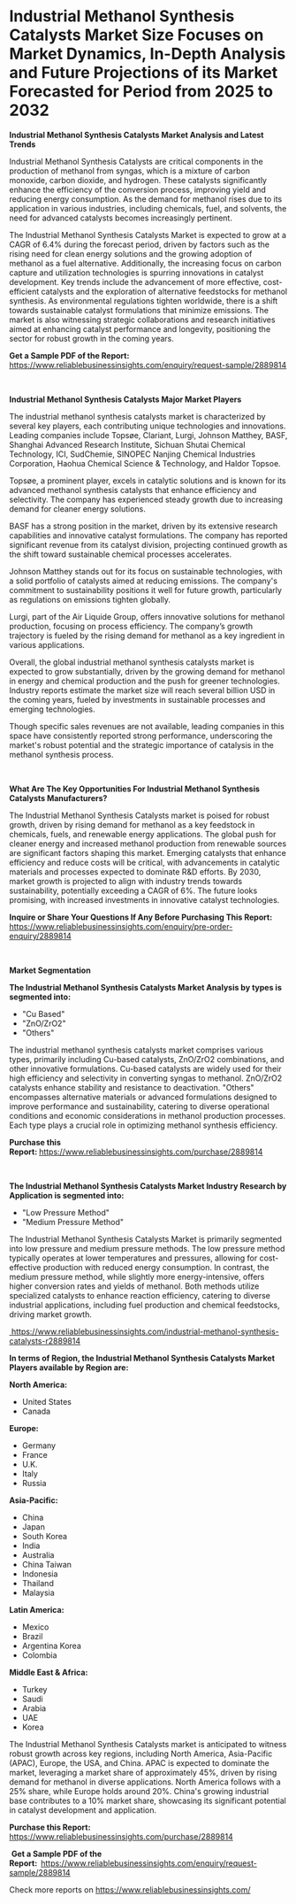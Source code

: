 <p><h1>Industrial Methanol Synthesis Catalysts Market Size Focuses on Market Dynamics, In-Depth Analysis and Future Projections of its Market Forecasted for Period from 2025 to 2032</h1></p><p><strong>Industrial Methanol Synthesis Catalysts Market Analysis and Latest Trends</strong></p>
<p><p>Industrial Methanol Synthesis Catalysts are critical components in the production of methanol from syngas, which is a mixture of carbon monoxide, carbon dioxide, and hydrogen. These catalysts significantly enhance the efficiency of the conversion process, improving yield and reducing energy consumption. As the demand for methanol rises due to its application in various industries, including chemicals, fuel, and solvents, the need for advanced catalysts becomes increasingly pertinent.</p><p>The Industrial Methanol Synthesis Catalysts Market is expected to grow at a CAGR of 6.4% during the forecast period, driven by factors such as the rising need for clean energy solutions and the growing adoption of methanol as a fuel alternative. Additionally, the increasing focus on carbon capture and utilization technologies is spurring innovations in catalyst development. Key trends include the advancement of more effective, cost-efficient catalysts and the exploration of alternative feedstocks for methanol synthesis. As environmental regulations tighten worldwide, there is a shift towards sustainable catalyst formulations that minimize emissions. The market is also witnessing strategic collaborations and research initiatives aimed at enhancing catalyst performance and longevity, positioning the sector for robust growth in the coming years.</p></p>
<p><strong>Get a Sample PDF of the Report:&nbsp;</strong> <a href="https://www.reliablebusinessinsights.com/enquiry/request-sample/2889814?utm_campaign=2774&utm_medium=2&utm_source=Github&utm_content=ia&utm_term=14032025&utm_id=industrial-methanol-synthesis-catalysts">https://www.reliablebusinessinsights.com/enquiry/request-sample/2889814</a></p>
<p>&nbsp;</p>
<p><strong>Industrial Methanol Synthesis Catalysts Major Market Players</strong></p>
<p><p>The industrial methanol synthesis catalysts market is characterized by several key players, each contributing unique technologies and innovations. Leading companies include Topsøe, Clariant, Lurgi, Johnson Matthey, BASF, Shanghai Advanced Research Institute, Sichuan Shutai Chemical Technology, ICI, SudChemie, SINOPEC Nanjing Chemical Industries Corporation, Haohua Chemical Science & Technology, and Haldor Topsoe. </p><p>Topsøe, a prominent player, excels in catalytic solutions and is known for its advanced methanol synthesis catalysts that enhance efficiency and selectivity. The company has experienced steady growth due to increasing demand for cleaner energy solutions. </p><p>BASF has a strong position in the market, driven by its extensive research capabilities and innovative catalyst formulations. The company has reported significant revenue from its catalyst division, projecting continued growth as the shift toward sustainable chemical processes accelerates.</p><p>Johnson Matthey stands out for its focus on sustainable technologies, with a solid portfolio of catalysts aimed at reducing emissions. The company's commitment to sustainability positions it well for future growth, particularly as regulations on emissions tighten globally.</p><p>Lurgi, part of the Air Liquide Group, offers innovative solutions for methanol production, focusing on process efficiency. The company’s growth trajectory is fueled by the rising demand for methanol as a key ingredient in various applications.</p><p>Overall, the global industrial methanol synthesis catalysts market is expected to grow substantially, driven by the growing demand for methanol in energy and chemical production and the push for greener technologies. Industry reports estimate the market size will reach several billion USD in the coming years, fueled by investments in sustainable processes and emerging technologies. </p><p>Though specific sales revenues are not available, leading companies in this space have consistently reported strong performance, underscoring the market's robust potential and the strategic importance of catalysis in the methanol synthesis process.</p></p>
<p>&nbsp;</p>
<p><strong>What Are The Key Opportunities For Industrial Methanol Synthesis Catalysts Manufacturers?</strong></p>
<p><p>The Industrial Methanol Synthesis Catalysts market is poised for robust growth, driven by rising demand for methanol as a key feedstock in chemicals, fuels, and renewable energy applications. The global push for cleaner energy and increased methanol production from renewable sources are significant factors shaping this market. Emerging catalysts that enhance efficiency and reduce costs will be critical, with advancements in catalytic materials and processes expected to dominate R&D efforts. By 2030, market growth is projected to align with industry trends towards sustainability, potentially exceeding a CAGR of 6%. The future looks promising, with increased investments in innovative catalyst technologies.</p></p>
<p><strong>Inquire or Share Your Questions If Any Before Purchasing This Report:</strong> <a href="https://www.reliablebusinessinsights.com/enquiry/pre-order-enquiry/2889814?utm_campaign=2774&utm_medium=2&utm_source=Github&utm_content=ia&utm_term=14032025&utm_id=industrial-methanol-synthesis-catalysts">https://www.reliablebusinessinsights.com/enquiry/pre-order-enquiry/2889814</a></p>
<p>&nbsp;</p>
<p><strong>Market Segmentation</strong></p>
<p><strong>The Industrial Methanol Synthesis Catalysts Market Analysis by types is segmented into:</strong></p>
<p><ul><li>"Cu Based"</li><li>"ZnO/ZrO2"</li><li>"Others"</li></ul></p>
<p><p>The industrial methanol synthesis catalysts market comprises various types, primarily including Cu-based catalysts, ZnO/ZrO2 combinations, and other innovative formulations. Cu-based catalysts are widely used for their high efficiency and selectivity in converting syngas to methanol. ZnO/ZrO2 catalysts enhance stability and resistance to deactivation. "Others" encompasses alternative materials or advanced formulations designed to improve performance and sustainability, catering to diverse operational conditions and economic considerations in methanol production processes. Each type plays a crucial role in optimizing methanol synthesis efficiency.</p></p>
<p><strong>Purchase this Report:&nbsp;</strong><a href="https://www.reliablebusinessinsights.com/purchase/2889814?utm_campaign=2774&utm_medium=2&utm_source=Github&utm_content=ia&utm_term=14032025&utm_id=industrial-methanol-synthesis-catalysts">https://www.reliablebusinessinsights.com/purchase/2889814</a></p>
<p>&nbsp;</p>
<p><strong>The Industrial Methanol Synthesis Catalysts Market Industry Research by Application is segmented into:</strong></p>
<p><ul><li>"Low Pressure Method"</li><li>"Medium Pressure Method"</li></ul></p>
<p><p>The Industrial Methanol Synthesis Catalysts Market is primarily segmented into low pressure and medium pressure methods. The low pressure method typically operates at lower temperatures and pressures, allowing for cost-effective production with reduced energy consumption. In contrast, the medium pressure method, while slightly more energy-intensive, offers higher conversion rates and yields of methanol. Both methods utilize specialized catalysts to enhance reaction efficiency, catering to diverse industrial applications, including fuel production and chemical feedstocks, driving market growth.</p></p>
<p><a href="https://www.reliablebusinessinsights.com/industrial-methanol-synthesis-catalysts-r2889814?utm_campaign=2774&utm_medium=2&utm_source=Github&utm_content=ia&utm_term=14032025&utm_id=industrial-methanol-synthesis-catalysts">&nbsp;https://www.reliablebusinessinsights.com/industrial-methanol-synthesis-catalysts-r2889814</a></p>
<p><strong>In terms of Region, the Industrial Methanol Synthesis Catalysts Market Players available by Region are:</strong></p>
<p>
    <p> <strong> North America: </strong>
        <ul>
            <li>United States</li>
            <li>Canada</li>
        </ul>
        </p> 
    <p> <strong> Europe: </strong>
        <ul>
            <li>Germany</li>
            <li>France</li>
            <li>U.K.</li>
            <li>Italy</li>
            <li>Russia</li>
        </ul>
        </p> 
    <p> <strong> Asia-Pacific: </strong>
        <ul>
            <li>China</li>
            <li>Japan</li>
            <li>South Korea</li>
            <li>India</li>
            <li>Australia</li>
            <li>China Taiwan</li>
            <li>Indonesia</li>
            <li>Thailand</li>
            <li>Malaysia</li>
        </ul>
        </p> 
    <p> <strong> Latin America: </strong>
        <ul>
            <li>Mexico</li>
            <li>Brazil</li>
            <li>Argentina Korea</li>
            <li>Colombia</li>
        </ul>
        </p> 
    <p> <strong> Middle East & Africa: </strong>
        <ul>
            <li>Turkey</li>
            <li>Saudi</li>
            <li>Arabia</li>
            <li>UAE</li>
            <li>Korea</li>
        </ul>
    </p>
    </p>
<p><p>The Industrial Methanol Synthesis Catalysts market is anticipated to witness robust growth across key regions, including North America, Asia-Pacific (APAC), Europe, the USA, and China. APAC is expected to dominate the market, leveraging a market share of approximately 45%, driven by rising demand for methanol in diverse applications. North America follows with a 25% share, while Europe holds around 20%. China's growing industrial base contributes to a 10% market share, showcasing its significant potential in catalyst development and application.</p></p>
<p><strong>Purchase this Report: </strong><a href="https://www.reliablebusinessinsights.com/purchase/2889814?utm_campaign=2774&utm_medium=2&utm_source=Github&utm_content=ia&utm_term=14032025&utm_id=industrial-methanol-synthesis-catalysts">https://www.reliablebusinessinsights.com/purchase/2889814</a></p>
<p>&nbsp;<strong>Get a Sample PDF of the Report:&nbsp;&nbsp;</strong><a href="https://www.reliablebusinessinsights.com/enquiry/request-sample/2889814?utm_campaign=2774&utm_medium=2&utm_source=Github&utm_content=ia&utm_term=14032025&utm_id=industrial-methanol-synthesis-catalysts">https://www.reliablebusinessinsights.com/enquiry/request-sample/2889814</a></p>
<p><strong></strong></p>
<p>Check more reports on <a href="https://www.reliablebusinessinsights.com/?utm_campaign=2774&utm_medium=2&utm_source=Github&utm_content=ia&utm_term=14032025&utm_id=industrial-methanol-synthesis-catalysts">https://www.reliablebusinessinsights.com/</a></p>